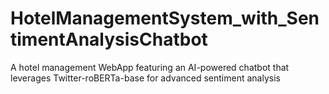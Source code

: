 # HotelManagementSystem_with_SentimentAnalysisChatbot
A hotel management WebApp featuring an AI-powered chatbot that leverages Twitter-roBERTa-base for advanced sentiment analysis
